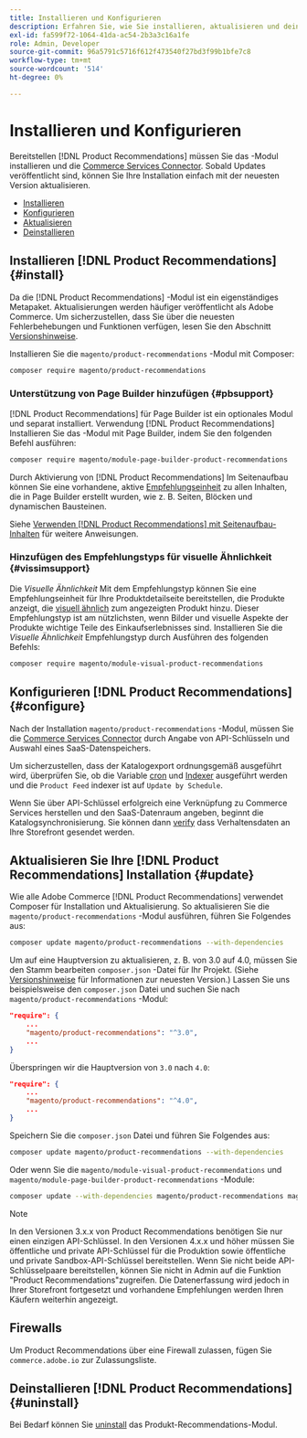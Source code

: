 ```yaml
---
title: Installieren und Konfigurieren
description: Erfahren Sie, wie Sie installieren, aktualisieren und deinstallieren [!DNL Product Recommendations].
exl-id: fa599f72-1064-41da-ac54-2b3a3c16a1fe
role: Admin, Developer
source-git-commit: 96a5791c5716f612f473540f27bd3f99b1bfe7c8
workflow-type: tm+mt
source-wordcount: '514'
ht-degree: 0%

---
```


# Installieren und Konfigurieren

Bereitstellen [!DNL Product Recommendations] müssen Sie das -Modul installieren und die [Commerce Services Connector](../landing/saas.md). Sobald Updates veröffentlicht sind, können Sie Ihre Installation einfach mit der neuesten Version aktualisieren.

- [Installieren](#install)
- [Konfigurieren](#configure)
- [Aktualisieren](#update)
- [Deinstallieren](#uninstall)

## Installieren [!DNL Product Recommendations] {#install}

Da die [!DNL Product Recommendations] -Modul ist ein eigenständiges Metapaket. Aktualisierungen werden häufiger veröffentlicht als Adobe Commerce. Um sicherzustellen, dass Sie über die neuesten Fehlerbehebungen und Funktionen verfügen, lesen Sie den Abschnitt [Versionshinweise](release-notes.md).

Installieren Sie die `magento/product-recommendations` -Modul mit Composer:

```bash
composer require magento/product-recommendations
```

### Unterstützung von Page Builder hinzufügen {#pbsupport}

[!DNL Product Recommendations] für Page Builder ist ein optionales Modul und separat installiert. Verwendung [!DNL Product Recommendations] Installieren Sie das -Modul mit Page Builder, indem Sie den folgenden Befehl ausführen:

```bash
composer require magento/module-page-builder-product-recommendations
```

Durch Aktivierung von [!DNL Product Recommendations] Im Seitenaufbau können Sie eine vorhandene, aktive [Empfehlungseinheit](https://experienceleague.adobe.com/docs/commerce-admin/page-builder/add-content/recommendations.html) zu allen Inhalten, die in Page Builder erstellt wurden, wie z. B. Seiten, Blöcken und dynamischen Bausteinen.

Siehe [Verwenden [!DNL Product Recommendations] mit Seitenaufbau-Inhalten](page-builder.md) für weitere Anweisungen.

### Hinzufügen des Empfehlungstyps für visuelle Ähnlichkeit {#vissimsupport}

Die _Visuelle Ähnlichkeit_ Mit dem Empfehlungstyp können Sie eine Empfehlungseinheit für Ihre Produktdetailseite bereitstellen, die Produkte anzeigt, die [visuell ähnlich](type.md#visualsim) zum angezeigten Produkt hinzu. Dieser Empfehlungstyp ist am nützlichsten, wenn Bilder und visuelle Aspekte der Produkte wichtige Teile des Einkaufserlebnisses sind. Installieren Sie die _Visuelle Ähnlichkeit_ Empfehlungstyp durch Ausführen des folgenden Befehls:

```bash
composer require magento/module-visual-product-recommendations
```

## Konfigurieren [!DNL Product Recommendations] {#configure}

Nach der Installation `magento/product-recommendations` -Modul, müssen Sie die [Commerce Services Connector](https://experienceleague.adobe.com/docs/commerce-admin/config/services/saas.html) durch Angabe von API-Schlüsseln und Auswahl eines SaaS-Datenspeichers.

Um sicherzustellen, dass der Katalogexport ordnungsgemäß ausgeführt wird, überprüfen Sie, ob die Variable [cron](https://experienceleague.adobe.com/docs/commerce-operations/configuration-guide/cli/configure-cron-jobs.html) und [Indexer](https://experienceleague.adobe.com/docs/commerce-operations/configuration-guide/cli/manage-indexers.html) ausgeführt werden und die `Product Feed` indexer ist auf `Update by Schedule`.

Wenn Sie über API-Schlüssel erfolgreich eine Verknüpfung zu Commerce Services herstellen und den SaaS-Datenraum angeben, beginnt die Katalogsynchronisierung. Sie können dann [verify](verify.md) dass Verhaltensdaten an Ihre Storefront gesendet werden.

## Aktualisieren Sie Ihre [!DNL Product Recommendations] Installation {#update}

Wie alle Adobe Commerce [!DNL Product Recommendations] verwendet Composer für Installation und Aktualisierung. So aktualisieren Sie die `magento/product-recommendations` -Modul ausführen, führen Sie Folgendes aus:

```bash
composer update magento/product-recommendations --with-dependencies
```

Um auf eine Hauptversion zu aktualisieren, z. B. von 3.0 auf 4.0, müssen Sie den Stamm bearbeiten `composer.json` -Datei für Ihr Projekt. (Siehe [Versionshinweise](release-notes.md) für Informationen zur neuesten Version.) Lassen Sie uns beispielsweise den `composer.json` Datei und suchen Sie nach `magento/product-recommendations` -Modul:

```json
"require": {
    ...
    "magento/product-recommendations": "^3.0",
    ...
}
```

Überspringen wir die Hauptversion von `3.0` nach `4.0`:

```json
"require": {
    ...
    "magento/product-recommendations": "^4.0",
    ...
}
```

Speichern Sie die `composer.json` Datei und führen Sie Folgendes aus:

```bash
composer update magento/product-recommendations --with-dependencies
```

Oder wenn Sie die `magento/module-visual-product-recommendations` und `magento/module-page-builder-product-recommendations` -Module:

```bash
composer update --with-dependencies magento/product-recommendations magento/module-visual-product-recommendations magento/module-page-builder-product-recommendations
```

>[!NOTE]
>
> In den Versionen 3.x.x von Product Recommendations benötigen Sie nur einen einzigen API-Schlüssel. In den Versionen 4.x.x und höher müssen Sie öffentliche und private API-Schlüssel für die Produktion sowie öffentliche und private Sandbox-API-Schlüssel bereitstellen. Wenn Sie nicht beide API-Schlüsselpaare bereitstellen, können Sie nicht in Admin auf die Funktion &quot;Product Recommendations&quot;zugreifen. Die Datenerfassung wird jedoch in Ihrer Storefront fortgesetzt und vorhandene Empfehlungen werden Ihren Käufern weiterhin angezeigt.

## Firewalls

Um Product Recommendations über eine Firewall zulassen, fügen Sie `commerce.adobe.io` zur Zulassungsliste.

## Deinstallieren [!DNL Product Recommendations] {#uninstall}

Bei Bedarf können Sie [uninstall](https://experienceleague.adobe.com/docs/commerce-operations/installation-guide/tutorials/uninstall-modules.html) das Produkt-Recommendations-Modul.
